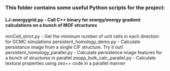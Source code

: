 ### This folder contains some useful Python scripts for the project:

#### LJ-energygrid.py                -   Call C++ binary for energy/energy gradient calculations on a bunch of MOF structures
minCell_strict.py               -   Get the minimum number of unit cells in each direction for GCMC simulations
persistent_homology_demo.py     -   Calculate persistance image from a single CIF structure. Try it out!
persistent_homology_parallel.py -   Calculate persistence image features for a bunch of structures in parallel
zeopp_bulk_calc_parallel.py     -   Calculate textural properties using zeo++ code in a parallel manner
